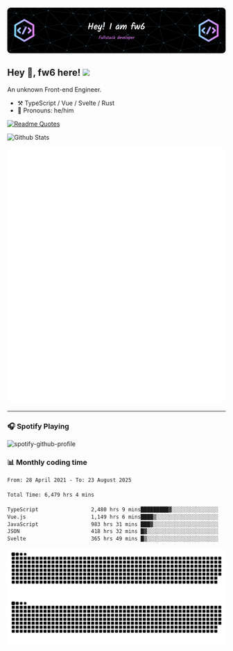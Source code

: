 ![Header](github-header-image.png)

## Hey 👋, fw6 here! <img src="https://github.githubassets.com/images/mona-whisper.gif" height="24" />


An unknown Front-end Engineer.

-   :hammer_and_pick: TypeScript / Vue / Svelte / Rust
-   :man: Pronouns: he/him


[![Readme Quotes](https://quotes-github-readme.vercel.app/api?type=horizontal&theme=algolia)](https://github.com/piyushsuthar/github-readme-quotes)



![Github Stats](https://github-readme-stats.vercel.app/api?username=fw6&bg_color=30,e96443,904e95&title_color=fff&text_color=fff)

![](https://raw.githubusercontent.com/fw6/github-stats-transparent/output/generated/overview.svg)
![](https://raw.githubusercontent.com/fw6/github-stats-transparent/output/generated/languages.svg)


---

### 🎧 Spotify Playing

<!-- ![spotify-github-profile](/img/default.svg) -->

![spotify-github-profile](https://spotify-github-profile.vercel.app/api/view.svg?uid=r6wn4hdvypv0lkzyrj0e0pjct&cover_image=true&theme=default&show_offline=true&background_color=9a10ad&interchange=true&bar_color_cover=true)



### :bar_chart: Monthly coding time 

<!--START_SECTION:waka-->

```txt
From: 28 April 2021 - To: 23 August 2025

Total Time: 6,479 hrs 4 mins

TypeScript                 2,480 hrs 9 mins█████████▓░░░░░░░░░░░░░░░   38.28 %
Vue.js                     1,149 hrs 6 mins████▒░░░░░░░░░░░░░░░░░░░░   17.74 %
JavaScript                 983 hrs 31 mins ███▓░░░░░░░░░░░░░░░░░░░░░   15.18 %
JSON                       418 hrs 32 mins █▓░░░░░░░░░░░░░░░░░░░░░░░   06.46 %
Svelte                     365 hrs 49 mins █▒░░░░░░░░░░░░░░░░░░░░░░░   05.65 %
```

<!--END_SECTION:waka-->




![github contribution grid snake animation](https://raw.githubusercontent.com/platane/platane/output/github-contribution-grid-snake-dark.svg#gh-dark-mode-only)![github contribution grid snake animation](https://raw.githubusercontent.com/platane/platane/output/github-contribution-grid-snake.svg#gh-light-mode-only)
